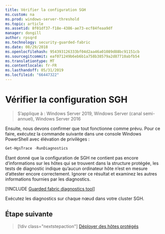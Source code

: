 ```yaml
---
title: Vérifier la configuration SGH
ms.custom: na
ms.prod: windows-server-threshold
ms.topic: article
ms.assetid: 8f01df37-f18e-4386-ae73-ecf84feaa9df
manager: dongill
author: rpsqrd
ms.technology: security-guarded-fabric
ms.date: 08/29/2018
ms.openlocfilehash: 954393126333bf04d2aa46a01089d88bc91151cb
ms.sourcegitcommit: eaf071249b6eb6b1a758b38579a2d87710abfb54
ms.translationtype: MT
ms.contentlocale: fr-FR
ms.lasthandoff: 05/31/2019
ms.locfileid: "66447322"
---
```

# <a name="verify-the-hgs-configuration"></a>Vérifier la configuration SGH

>S’applique à : Windows Server 2019, Windows Server (canal semi-annuel), Windows Server 2016


Ensuite, nous devons confirmer que tout fonctionne comme prévu. Pour ce faire, exécutez la commande suivante dans une console Windows PowerShell avec élévation de privilèges :

```powershell
Get-HgsTrace -RunDiagnostics
```

Étant donné que la configuration de SGH ne contient pas encore d’informations sur les hôtes qui se trouvent dans la structure protégée, les tests de diagnostic indique qu’aucun ordinateur hôte n’est en mesure d’attester encore correctement. Ignorer ce résultat et examinez les autres informations fournies par les diagnostics.

[!INCLUDE [Guarded fabric diagnostics tool](../../../includes/guarded-fabric-diagnostics-tool.md)] 

<!-- When a link is available for an updated troubleshooting guide, add a sentence like the following and create a link to the troubleshooting guide:
If failures did occur, please review the remediation steps provided or see the Troubleshooting Guide.
-->

Exécutez les diagnostics sur chaque nœud dans votre cluster SGH.

## <a name="next-step"></a>Étape suivante

> [!div class="nextstepaction"]
> [Déployer des hôtes protégés](guarded-fabric-configure-hgs-with-authorized-hyper-v-hosts.md)

